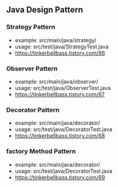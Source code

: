 ## Java Design Pattern

### Strategy Pattern
- example: src/main/java/strategy/
- usage: src/test/java/StrategyTest.java
- https://tinkerbellbass.tistory.com/66

### Observer Pattern
- example: src/main/java/observer/
- usage: src/test/java/ObserverTest.java
- https://tinkerbellbass.tistory.com/67

### Decorator Pattern
- example: src/main/java/decorator/
- usage: src/test/java/DecoratorTest.java
- https://tinkerbellbass.tistory.com/68

### factory Method Pattern
- example: src/main/java/decorator/
- usage: src/test/java/DecoratorTest.java
- https://tinkerbellbass.tistory.com/69